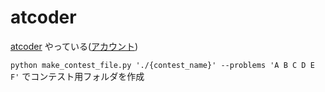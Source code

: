 # atcoder

[atcoder](https://atcoder.jp) やっている([アカウント](https://atcoder.jp/users/hte))

`python make_contest_file.py './{contest_name}' --problems 'A B C D E F'`
でコンテスト用フォルダを作成